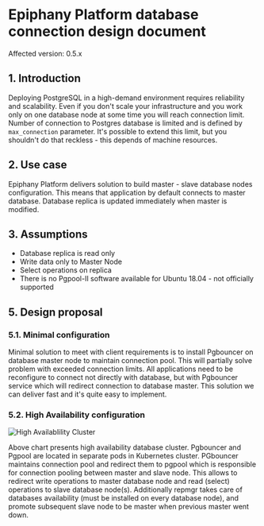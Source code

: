 # Epiphany Platform database connection design document

Affected version: 0.5.x

## 1. Introduction

Deploying PostgreSQL in a high-demand environment requires reliability and scalability. Even if you don't scale your infrastructure and you work only on one database node at some time you will reach connection limit. Number of connection to Postgres database is limited and is defined by `max_connection` parameter. It's possible to extend this limit, but you shouldn't do that reckless - this depends of machine resources.

## 2. Use case

Epiphany Platform delivers solution to build master - slave database nodes configuration. This means that application by default connects to master database. Database replica is updated immediately when master is modified.

## 3. Assumptions

- Database replica is read only
- Write data only to Master Node
- Select operations on replica
- There is no Pgpool-II software available for Ubuntu 18.04 - not officially supported

## 5. Design proposal

### 5.1. Minimal configuration

Minimal solution to meet with client requirements is to install Pgbouncer on database master node to maintain connection pool. This will partially solve problem with exceeded connection limits. All applications need to be reconfigure to connect not directly with database, but with Pgbouncer service which will redirect connection to database master.
This solution we can deliver fast and it's quite easy to implement.

### 5.2. High Availability configuration

![High Availablility Cluster](ha_cluster.PNG)

Above chart presents high availability database cluster. Pgbouncer and Pgpool are located in separate pods in Kubernetes cluster. PGbouncer maintains connection pool and redirect them to pgpool which is responsible for connection pooling between master and slave node. This allows to redirect write operations to master database node and read (select) operations to slave database node(s). Additionally repmgr takes care of databases availability (must be installed on every database node), and promote subsequent slave node to be master when previous master went down.